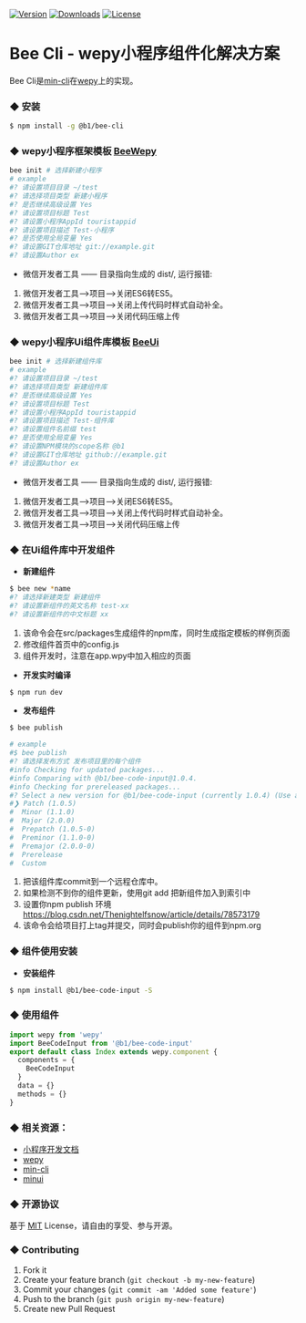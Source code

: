 <p align="left">
  <a href="https://www.npmjs.com/package/@b1/bee-cli"><img src="https://img.shields.io/npm/v/@b1/bee-cli.svg" alt="Version"></a>
  <a href="https://www.npmjs.com/package/@b1/bee-cli"><img src="https://img.shields.io/npm/dt/@b1/bee-cli.svg?style=flat-square" alt="Downloads"></a>
  <a href="https://www.npmjs.com/package/@b1/bee-cli"><img src="https://img.shields.io/npm/l/@b1/bee-cli.svg" alt="License"></a>
  <br>
</p>

# Bee Cli - wepy小程序组件化解决方案

Bee Cli是[min-cli](https://github.com/meili/min-cli)在[wepy](https://github.com/Tencent/wepy)上的实现。

### ◆ 安装

``` bash
$ npm install -g @b1/bee-cli
```

### ◆ wepy小程序框架模板 [BeeWepy](https://github.com/biosan-frontEnd/BeeWepy)
``` bash
bee init # 选择新建小程序
# example
#? 请设置项目目录 ~/test
#? 请选择项目类型 新建小程序
#? 是否继续高级设置 Yes
#? 请设置项目标题 Test
#? 请设置小程序AppId touristappid
#? 请设置项目描述 Test-小程序
#? 是否使用全局变量 Yes
#? 请设置GIT仓库地址 git://example.git
#? 请设置Author ex
```
- 微信开发者工具 —— 目录指向生成的 dist/, 运行报错:
1. 微信开发者工具-->项目-->关闭ES6转ES5。
2. 微信开发者工具-->项目-->关闭上传代码时样式自动补全。
3. 微信开发者工具-->项目-->关闭代码压缩上传

### ◆ wepy小程序Ui组件库模板 [BeeUi](https://github.com/biosan-frontEnd/BeeUi)
``` bash
bee init # 选择新建组件库
# example
#? 请设置项目目录 ~/test
#? 请选择项目类型 新建组件库
#? 是否继续高级设置 Yes
#? 请设置项目标题 Test
#? 请设置小程序AppId touristappid
#? 请设置项目描述 Test-组件库
#? 请设置组件名前缀 test
#? 是否使用全局变量 Yes
#? 请设置NPM模块的scope名称 @b1
#? 请设置GIT仓库地址 github://example.git
#? 请设置Author ex
```
- 微信开发者工具 —— 目录指向生成的 dist/, 运行报错:
1. 微信开发者工具-->项目-->关闭ES6转ES5。
2. 微信开发者工具-->项目-->关闭上传代码时样式自动补全。
3. 微信开发者工具-->项目-->关闭代码压缩上传

### ◆ 在Ui组件库中开发组件

- **新建组件**

``` bash
$ bee new *name
#? 请选择新建类型 新建组件
#? 请设置新组件的英文名称 test-xx
#? 请设置新组件的中文标题 xx
```
1. 该命令会在src/packages生成组件的npm库，同时生成指定模板的样例页面
2. 修改组件首页中的config.js
3. 组件开发时，注意在app.wpy中加入相应的页面

- **开发实时编译**

``` bash
$ npm run dev
```

- **发布组件**

``` bash
$ bee publish

# example
#$ bee publish
#? 请选择发布方式 发布项目里的每个组件
#info Checking for updated packages...
#info Comparing with @b1/bee-code-input@1.0.4.
#info Checking for prereleased packages...
#? Select a new version for @b1/bee-code-input (currently 1.0.4) (Use arrow keys)
#❯ Patch (1.0.5)
#  Minor (1.1.0)
#  Major (2.0.0)
#  Prepatch (1.0.5-0)
#  Preminor (1.1.0-0)
#  Premajor (2.0.0-0)
#  Prerelease
#  Custom
```
1. 把该组件库commit到一个远程仓库中。
2. 如果检测不到你的组件更新，使用git add 把新组件加入到索引中
3. 设置你npm publish 环境 https://blog.csdn.net/Thenightelfsnow/article/details/78573179
4. 该命令会给项目打上tag并提交，同时会publish你的组件到npm.org

### ◆ 组件使用安装

- **安装组件**

``` bash
$ npm install @b1/bee-code-input -S
```

### ◆ 使用组件

``` javascript
import wepy from 'wepy'
import BeeCodeInput from '@b1/bee-code-input'
export default class Index extends wepy.component {
  components = {
    BeeCodeInput
  }
  data = {}
  methods = {}
}
```

### ◆ 相关资源：
- [小程序开发文档](https://developers.weixin.qq.com/miniprogram/dev/)
- [wepy](https://tencent.github.io/wepy/)
- [min-cli](https://github.com/meili/min-cli)
- [minui](https://github.com/meili/minui)

### ◆ 开源协议

基于 [MIT](http://opensource.org/licenses/MIT) License，请自由的享受、参与开源。

### ◆ Contributing
1. Fork it
2. Create your feature branch (`git checkout -b my-new-feature`)
3. Commit your changes (`git commit -am 'Added some feature'`)
4. Push to the branch (`git push origin my-new-feature`)
5. Create new Pull Request
